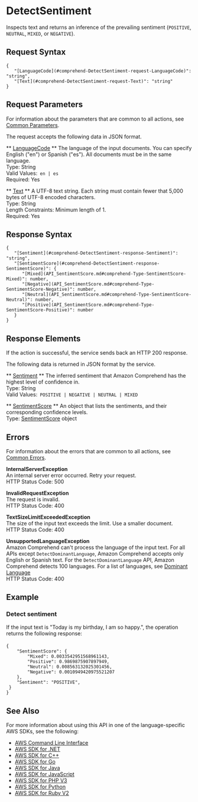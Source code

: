 # DetectSentiment<a name="API_DetectSentiment"></a>

Inspects text and returns an inference of the prevailing sentiment \(`POSITIVE`, `NEUTRAL`, `MIXED`, or `NEGATIVE`\)\. 

## Request Syntax<a name="API_DetectSentiment_RequestSyntax"></a>

```
{
   "[LanguageCode](#comprehend-DetectSentiment-request-LanguageCode)": "string",
   "[Text](#comprehend-DetectSentiment-request-Text)": "string"
}
```

## Request Parameters<a name="API_DetectSentiment_RequestParameters"></a>

For information about the parameters that are common to all actions, see [Common Parameters](CommonParameters.md)\.

The request accepts the following data in JSON format\.

 ** [LanguageCode](#API_DetectSentiment_RequestSyntax) **   <a name="comprehend-DetectSentiment-request-LanguageCode"></a>
The language of the input documents\. You can specify English \("en"\) or Spanish \("es"\)\. All documents must be in the same language\.  
Type: String  
Valid Values:` en | es`   
Required: Yes

 ** [Text](#API_DetectSentiment_RequestSyntax) **   <a name="comprehend-DetectSentiment-request-Text"></a>
A UTF\-8 text string\. Each string must contain fewer that 5,000 bytes of UTF\-8 encoded characters\.  
Type: String  
Length Constraints: Minimum length of 1\.  
Required: Yes

## Response Syntax<a name="API_DetectSentiment_ResponseSyntax"></a>

```
{
   "[Sentiment](#comprehend-DetectSentiment-response-Sentiment)": "string",
   "[SentimentScore](#comprehend-DetectSentiment-response-SentimentScore)": { 
      "[Mixed](API_SentimentScore.md#comprehend-Type-SentimentScore-Mixed)": number,
      "[Negative](API_SentimentScore.md#comprehend-Type-SentimentScore-Negative)": number,
      "[Neutral](API_SentimentScore.md#comprehend-Type-SentimentScore-Neutral)": number,
      "[Positive](API_SentimentScore.md#comprehend-Type-SentimentScore-Positive)": number
   }
}
```

## Response Elements<a name="API_DetectSentiment_ResponseElements"></a>

If the action is successful, the service sends back an HTTP 200 response\.

The following data is returned in JSON format by the service\.

 ** [Sentiment](#API_DetectSentiment_ResponseSyntax) **   <a name="comprehend-DetectSentiment-response-Sentiment"></a>
The inferred sentiment that Amazon Comprehend has the highest level of confidence in\.  
Type: String  
Valid Values:` POSITIVE | NEGATIVE | NEUTRAL | MIXED` 

 ** [SentimentScore](#API_DetectSentiment_ResponseSyntax) **   <a name="comprehend-DetectSentiment-response-SentimentScore"></a>
An object that lists the sentiments, and their corresponding confidence levels\.  
Type: [SentimentScore](API_SentimentScore.md) object

## Errors<a name="API_DetectSentiment_Errors"></a>

For information about the errors that are common to all actions, see [Common Errors](CommonErrors.md)\.

 **InternalServerException**   
An internal server error occurred\. Retry your request\.  
HTTP Status Code: 500

 **InvalidRequestException**   
The request is invalid\.  
HTTP Status Code: 400

 **TextSizeLimitExceededException**   
The size of the input text exceeds the limit\. Use a smaller document\.  
HTTP Status Code: 400

 **UnsupportedLanguageException**   
Amazon Comprehend can't process the language of the input text\. For all APIs except `DetectDominantLanguage`, Amazon Comprehend accepts only English or Spanish text\. For the `DetectDominantLanguage` API, Amazon Comprehend detects 100 languages\. For a list of languages, see [Dominant Language](how-languages.md)   
HTTP Status Code: 400

## Example<a name="API_DetectSentiment_Examples"></a>

### Detect sentiment<a name="API_DetectSentiment_Example_1"></a>

If the input text is "Today is my birthday, I am so happy\.", the operation returns the following response:

#### <a name="w3ab1c21b5c44c15b3b5"></a>

```
{
    "SentimentScore": {
        "Mixed": 0.0033542951568961143,
        "Positive": 0.9869875907897949,
        "Neutral": 0.008563132025301456,
        "Negative": 0.0010949420975521207
    },
    "Sentiment": "POSITIVE",
 }   
}
```

## See Also<a name="API_DetectSentiment_SeeAlso"></a>

For more information about using this API in one of the language\-specific AWS SDKs, see the following:
+  [AWS Command Line Interface](https://docs.aws.amazon.com/goto/aws-cli/comprehend-2017-11-27/DetectSentiment) 
+  [AWS SDK for \.NET](https://docs.aws.amazon.com/goto/DotNetSDKV3/comprehend-2017-11-27/DetectSentiment) 
+  [AWS SDK for C\+\+](https://docs.aws.amazon.com/goto/SdkForCpp/comprehend-2017-11-27/DetectSentiment) 
+  [AWS SDK for Go](https://docs.aws.amazon.com/goto/SdkForGoV1/comprehend-2017-11-27/DetectSentiment) 
+  [AWS SDK for Java](https://docs.aws.amazon.com/goto/SdkForJava/comprehend-2017-11-27/DetectSentiment) 
+  [AWS SDK for JavaScript](https://docs.aws.amazon.com/goto/AWSJavaScriptSDK/comprehend-2017-11-27/DetectSentiment) 
+  [AWS SDK for PHP V3](https://docs.aws.amazon.com/goto/SdkForPHPV3/comprehend-2017-11-27/DetectSentiment) 
+  [AWS SDK for Python](https://docs.aws.amazon.com/goto/boto3/comprehend-2017-11-27/DetectSentiment) 
+  [AWS SDK for Ruby V2](https://docs.aws.amazon.com/goto/SdkForRubyV2/comprehend-2017-11-27/DetectSentiment) 